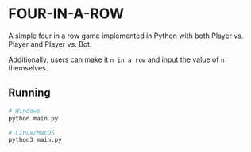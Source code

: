 # FOUR-IN-A-ROW

A simple four in a row game implemented in Python with both Player vs. Player and Player vs. Bot.

Additionally, users can make it `n in a row` and input the value of `n` themselves.

## Running

```bash
# Windows
python main.py

# Linux/MacOS
python3 main.py
```
